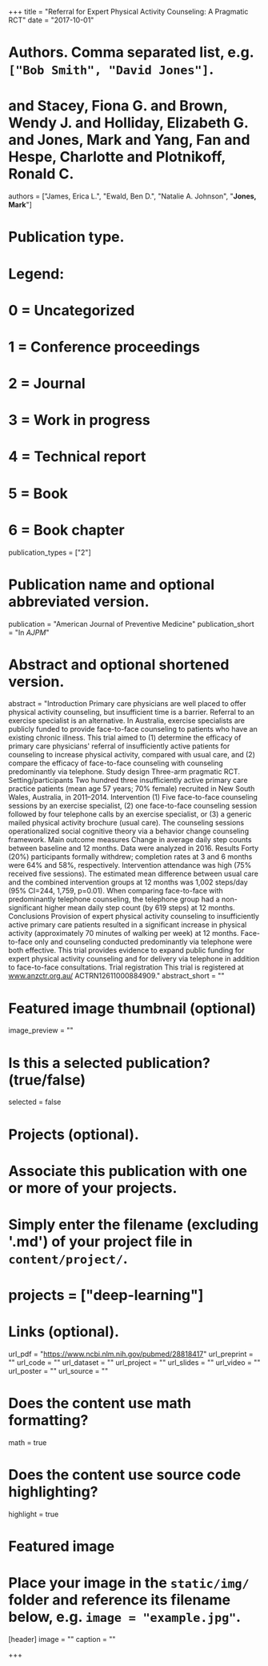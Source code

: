 +++
title = "Referral for Expert Physical Activity Counseling: A Pragmatic RCT"
date = "2017-10-01"

# Authors. Comma separated list, e.g. `["Bob Smith", "David Jones"]`.
# and Stacey, Fiona G. and Brown, Wendy J. and Holliday, Elizabeth G. and Jones, Mark and Yang, Fan and Hespe, Charlotte and Plotnikoff, Ronald C.
authors = ["James, Erica L.", "Ewald, Ben D.", "Natalie A. Johnson",  "**Jones, Mark**"]

# Publication type.
# Legend:
# 0 = Uncategorized
# 1 = Conference proceedings
# 2 = Journal
# 3 = Work in progress
# 4 = Technical report
# 5 = Book
# 6 = Book chapter
publication_types = ["2"]

# Publication name and optional abbreviated version.
publication = "American Journal of Preventive Medicine"
publication_short = "In *AJPM*"

# Abstract and optional shortened version.
abstract = "Introduction Primary care physicians are well placed to offer physical activity counseling, but insufficient time is a barrier. Referral to an exercise specialist is an alternative. In Australia, exercise specialists are publicly funded to provide face-to-face counseling to patients who have an existing chronic illness. This trial aimed to (1) determine the efficacy of primary care physicians' referral of insufficiently active patients for counseling to increase physical activity, compared with usual care, and (2) compare the efficacy of face-to-face counseling with counseling predominantly via telephone. Study design Three-arm pragmatic RCT. Setting/participants Two hundred three insufficiently active primary care practice patients (mean age 57 years; 70% female) recruited in New South Wales, Australia, in 2011–2014. Intervention (1) Five face-to-face counseling sessions by an exercise specialist, (2) one face-to-face counseling session followed by four telephone calls by an exercise specialist, or (3) a generic mailed physical activity brochure (usual care). The counseling sessions operationalized social cognitive theory via a behavior change counseling framework. Main outcome measures Change in average daily step counts between baseline and 12 months. Data were analyzed in 2016. Results Forty (20%) participants formally withdrew; completion rates at 3 and 6 months were 64% and 58%, respectively. Intervention attendance was high (75% received five sessions). The estimated mean difference between usual care and the combined intervention groups at 12 months was 1,002 steps/day (95% CI=244, 1,759, p=0.01). When comparing face-to-face with predominantly telephone counseling, the telephone group had a non-significant higher mean daily step count (by 619 steps) at 12 months. Conclusions Provision of expert physical activity counseling to insufficiently active primary care patients resulted in a significant increase in physical activity (approximately 70 minutes of walking per week) at 12 months. Face-to-face only and counseling conducted predominantly via telephone were both effective. This trial provides evidence to expand public funding for expert physical activity counseling and for delivery via telephone in addition to face-to-face consultations. Trial registration This trial is registered at www.anzctr.org.au/ ACTRN12611000884909."
abstract_short = ""

# Featured image thumbnail (optional)
image_preview = ""

# Is this a selected publication? (true/false)
selected = false

# Projects (optional).
#   Associate this publication with one or more of your projects.
#   Simply enter the filename (excluding '.md') of your project file in `content/project/`.
# projects = ["deep-learning"]

# Links (optional).
url_pdf = "https://www.ncbi.nlm.nih.gov/pubmed/28818417"
url_preprint = ""
url_code = ""
url_dataset = ""
url_project = ""
url_slides = ""
url_video = ""
url_poster = ""
url_source = ""

# Does the content use math formatting?
math = true

# Does the content use source code highlighting?
highlight = true

# Featured image
# Place your image in the `static/img/` folder and reference its filename below, e.g. `image = "example.jpg"`.
[header]
image = ""
caption = ""

+++

<!-- More detail can easily be written here using *Markdown* and $\rm \LaTeX$ math code. -->

